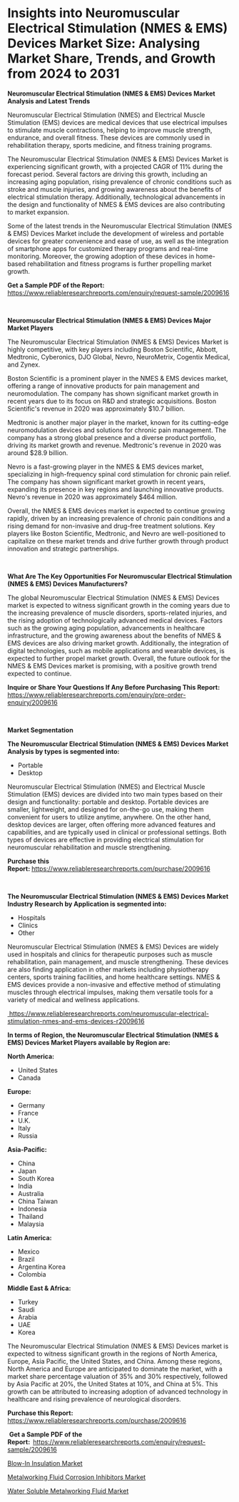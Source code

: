 <p><h1>Insights into Neuromuscular Electrical Stimulation (NMES & EMS) Devices Market Size: Analysing Market Share, Trends, and Growth from 2024 to 2031</h1></p><p><strong>Neuromuscular Electrical Stimulation (NMES & EMS) Devices Market Analysis and Latest Trends</strong></p>
<p><p>Neuromuscular Electrical Stimulation (NMES) and Electrical Muscle Stimulation (EMS) devices are medical devices that use electrical impulses to stimulate muscle contractions, helping to improve muscle strength, endurance, and overall fitness. These devices are commonly used in rehabilitation therapy, sports medicine, and fitness training programs.</p><p>The Neuromuscular Electrical Stimulation (NMES & EMS) Devices Market is experiencing significant growth, with a projected CAGR of 11% during the forecast period. Several factors are driving this growth, including an increasing aging population, rising prevalence of chronic conditions such as stroke and muscle injuries, and growing awareness about the benefits of electrical stimulation therapy. Additionally, technological advancements in the design and functionality of NMES & EMS devices are also contributing to market expansion.</p><p>Some of the latest trends in the Neuromuscular Electrical Stimulation (NMES & EMS) Devices Market include the development of wireless and portable devices for greater convenience and ease of use, as well as the integration of smartphone apps for customized therapy programs and real-time monitoring. Moreover, the growing adoption of these devices in home-based rehabilitation and fitness programs is further propelling market growth.</p></p>
<p><strong>Get a Sample PDF of the Report:&nbsp;</strong> <a href="https://www.reliableresearchreports.com/enquiry/request-sample/2009616">https://www.reliableresearchreports.com/enquiry/request-sample/2009616</a></p>
<p>&nbsp;</p>
<p><strong>Neuromuscular Electrical Stimulation (NMES & EMS) Devices Major Market Players</strong></p>
<p><p>The Neuromuscular Electrical Stimulation (NMES & EMS) Devices Market is highly competitive, with key players including Boston Scientific, Abbott, Medtronic, Cyberonics, DJO Global, Nevro, NeuroMetrix, Cogentix Medical, and Zynex.</p><p>Boston Scientific is a prominent player in the NMES & EMS devices market, offering a range of innovative products for pain management and neuromodulation. The company has shown significant market growth in recent years due to its focus on R&D and strategic acquisitions. Boston Scientific's revenue in 2020 was approximately $10.7 billion.</p><p>Medtronic is another major player in the market, known for its cutting-edge neuromodulation devices and solutions for chronic pain management. The company has a strong global presence and a diverse product portfolio, driving its market growth and revenue. Medtronic's revenue in 2020 was around $28.9 billion.</p><p>Nevro is a fast-growing player in the NMES & EMS devices market, specializing in high-frequency spinal cord stimulation for chronic pain relief. The company has shown significant market growth in recent years, expanding its presence in key regions and launching innovative products. Nevro's revenue in 2020 was approximately $464 million.</p><p>Overall, the NMES & EMS devices market is expected to continue growing rapidly, driven by an increasing prevalence of chronic pain conditions and a rising demand for non-invasive and drug-free treatment solutions. Key players like Boston Scientific, Medtronic, and Nevro are well-positioned to capitalize on these market trends and drive further growth through product innovation and strategic partnerships.</p></p>
<p>&nbsp;</p>
<p><strong>What Are The Key Opportunities For Neuromuscular Electrical Stimulation (NMES & EMS) Devices Manufacturers?</strong></p>
<p><p>The global Neuromuscular Electrical Stimulation (NMES & EMS) Devices market is expected to witness significant growth in the coming years due to the increasing prevalence of muscle disorders, sports-related injuries, and the rising adoption of technologically advanced medical devices. Factors such as the growing aging population, advancements in healthcare infrastructure, and the growing awareness about the benefits of NMES & EMS devices are also driving market growth. Additionally, the integration of digital technologies, such as mobile applications and wearable devices, is expected to further propel market growth. Overall, the future outlook for the NMES & EMS Devices market is promising, with a positive growth trend expected to continue.</p></p>
<p><strong>Inquire or Share Your Questions If Any Before Purchasing This Report:</strong> <a href="https://www.reliableresearchreports.com/enquiry/pre-order-enquiry/2009616">https://www.reliableresearchreports.com/enquiry/pre-order-enquiry/2009616</a></p>
<p>&nbsp;</p>
<p><strong>Market Segmentation</strong></p>
<p><strong>The Neuromuscular Electrical Stimulation (NMES & EMS) Devices Market Analysis by types is segmented into:</strong></p>
<p><ul><li>Portable</li><li>Desktop</li></ul></p>
<p><p>Neuromuscular Electrical Stimulation (NMES) and Electrical Muscle Stimulation (EMS) devices are divided into two main types based on their design and functionality: portable and desktop. Portable devices are smaller, lightweight, and designed for on-the-go use, making them convenient for users to utilize anytime, anywhere. On the other hand, desktop devices are larger, often offering more advanced features and capabilities, and are typically used in clinical or professional settings. Both types of devices are effective in providing electrical stimulation for neuromuscular rehabilitation and muscle strengthening.</p></p>
<p><strong>Purchase this Report:&nbsp;</strong><a href="https://www.reliableresearchreports.com/purchase/2009616">https://www.reliableresearchreports.com/purchase/2009616</a></p>
<p>&nbsp;</p>
<p><strong>The Neuromuscular Electrical Stimulation (NMES & EMS) Devices Market Industry Research by Application is segmented into:</strong></p>
<p><ul><li>Hospitals</li><li>Clinics</li><li>Other</li></ul></p>
<p><p>Neuromuscular Electrical Stimulation (NMES & EMS) Devices are widely used in hospitals and clinics for therapeutic purposes such as muscle rehabilitation, pain management, and muscle strengthening. These devices are also finding application in other markets including physiotherapy centers, sports training facilities, and home healthcare settings. NMES & EMS devices provide a non-invasive and effective method of stimulating muscles through electrical impulses, making them versatile tools for a variety of medical and wellness applications.</p></p>
<p><a href="https://www.reliableresearchreports.com/neuromuscular-electrical-stimulation-nmes-and-ems-devices-r2009616">&nbsp;https://www.reliableresearchreports.com/neuromuscular-electrical-stimulation-nmes-and-ems-devices-r2009616</a></p>
<p><strong>In terms of Region, the Neuromuscular Electrical Stimulation (NMES & EMS) Devices Market Players available by Region are:</strong></p>
<p>
    <p> <strong> North America: </strong>
        <ul>
            <li>United States</li>
            <li>Canada</li>
        </ul>
        </p> 
    <p> <strong> Europe: </strong>
        <ul>
            <li>Germany</li>
            <li>France</li>
            <li>U.K.</li>
            <li>Italy</li>
            <li>Russia</li>
        </ul>
        </p> 
    <p> <strong> Asia-Pacific: </strong>
        <ul>
            <li>China</li>
            <li>Japan</li>
            <li>South Korea</li>
            <li>India</li>
            <li>Australia</li>
            <li>China Taiwan</li>
            <li>Indonesia</li>
            <li>Thailand</li>
            <li>Malaysia</li>
        </ul>
        </p> 
    <p> <strong> Latin America: </strong>
        <ul>
            <li>Mexico</li>
            <li>Brazil</li>
            <li>Argentina Korea</li>
            <li>Colombia</li>
        </ul>
        </p> 
    <p> <strong> Middle East & Africa: </strong>
        <ul>
            <li>Turkey</li>
            <li>Saudi</li>
            <li>Arabia</li>
            <li>UAE</li>
            <li>Korea</li>
        </ul>
    </p>
    </p>
<p><p>The Neuromuscular Electrical Stimulation (NMES & EMS) Devices market is expected to witness significant growth in the regions of North America, Europe, Asia Pacific, the United States, and China. Among these regions, North America and Europe are anticipated to dominate the market, with a market share percentage valuation of 35% and 30% respectively, followed by Asia Pacific at 20%, the United States at 10%, and China at 5%. This growth can be attributed to increasing adoption of advanced technology in healthcare and rising prevalence of neurological disorders.</p></p>
<p><strong>Purchase this Report: </strong><a href="https://www.reliableresearchreports.com/purchase/2009616">https://www.reliableresearchreports.com/purchase/2009616</a></p>
<p>&nbsp;<strong>Get a Sample PDF of the Report:&nbsp;&nbsp;</strong><a href="https://www.reliableresearchreports.com/enquiry/request-sample/2009616">https://www.reliableresearchreports.com/enquiry/request-sample/2009616</a></p>
<p><strong></strong></p>
<p><p><a href="https://copper-carbon-84f.notion.site/Blow-In-Insulation-Market-Analysis-and-Sze-Forecasted-for-period-from-2024-to-2031-a7ecfa7ae1cd4349b3c6e550da5a77d1">Blow-In Insulation Market</a></p><p><a href="https://cedar-agate-3da.notion.site/Metalworking-Fluid-Corrosion-Inhibitors-Market-Size-CAGR-Trends-2024-2030-6d8c9c610cb74c36bbef713447eca075">Metalworking Fluid Corrosion Inhibitors Market</a></p><p><a href="https://circular-yam-9b9.notion.site/Water-Soluble-Metalworking-Fluid-Market-Share-Evolution-and-Market-Growth-Trends-2024-2031-d3cf46e6d94e417bb8d44265c3b9c10f">Water Soluble Metalworking Fluid Market</a></p></p>